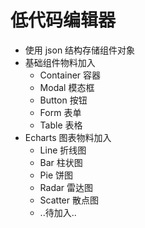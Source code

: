 # 低代码编辑器

- 使用 json 结构存储组件对象
- 基础组件物料加入
  - Container 容器
  - Modal 模态框
  - Button 按钮
  - Form 表单
  - Table 表格
- Echarts 图表物料加入
  - Line 折线图
  - Bar 柱状图
  - Pie 饼图
  - Radar 雷达图
  - Scatter 散点图
  - ..待加入..
